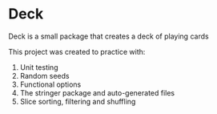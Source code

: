 # Deck

Deck is a small package that creates a deck of playing cards

This project was created to practice with:

1. Unit testing
2. Random seeds
3. Functional options
4. The stringer package and auto-generated files
5. Slice sorting, filtering and shuffling
